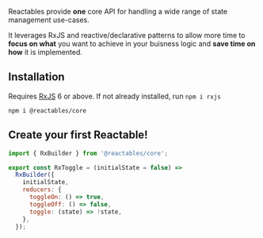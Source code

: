 Reactables provide **one** core API for handling a wide range of state management use-cases.

It leverages RxJS and reactive/declarative patterns to allow more time to **focus on what** you want to achieve in your buisness logic and **save time on how** it is implemented.

## Installation

Requires <a href="https://rxjs.dev/" target="_blank" rel="noreferrer">RxJS</a> 6 or above. If not already installed, run `npm i rxjs`

`npm i @reactables/core`

## Create your first Reactable!

```javascript
import { RxBuilder } from '@reactables/core';

export const RxToggle = (initialState = false) =>
  RxBuilder({
    initialState,
    reducers: {
      toggleOn: () => true,
      toggleOff: () => false,
      toggle: (state) => !state,
    },
  });

```

